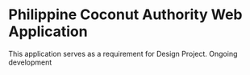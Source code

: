# Philippine Coconut Authority Web Application
This application serves as a requirement for Design Project. Ongoing development

